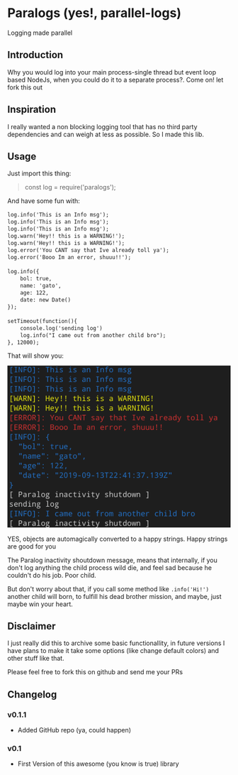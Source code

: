 # Paralogs (yes!, parallel-logs)
Logging made parallel

## Introduction
Why you would log into your main process-single thread but event loop based NodeJs, when you could do it to a separate process?.
Come on! let fork this out

## Inspiration
I really wanted a non blocking logging tool that has no third party dependencies and can weigh at less as possible.
So I made this lib.

## Usage
Just import this thing:
> const log = require('paralogs');

And have some fun with: 
```
log.info('This is an Info msg');
log.info('This is an Info msg');
log.info('This is an Info msg');
log.warn('Hey!! this is a WARNING!');
log.warn('Hey!! this is a WARNING!');
log.error('You CANT say that Ive already toll ya');
log.error('Booo Im an error, shuuu!!');

log.info({
    bol: true,
    name: 'gato',
    age: 122,
    date: new Date()
});

setTimeout(function(){
    console.log('sending log') 
    log.info("I came out from another child bro"); 
}, 12000);
```
That will show you:

![alt text](https://raw.githubusercontent.com/Mystogab/common/master/paralogs_screenshot.png.png "sample")

YES, objects are automagically converted to a happy strings. Happy strings are good for you

The Paralog inactivity shoutdown message, means that internally, if you don't log anything the child process wild die, and feel sad because he couldn't do his job. Poor child.

But don't worry about that, if you call some method like `.info('Hi!')` another child will born, to fulfill his dead brother mission, and maybe, just maybe win your heart.

## Disclaimer
I just really did this to archive some basic functionallity, in future versions I have plans to make it take some options (like change default colors) and other stuff like that. 

Please feel free to fork this on github and send me your PRs

## Changelog

### v0.1.1
- Added GitHub repo (ya, could happen)

### v0.1
- First Version of this awesome (you know is true) library
